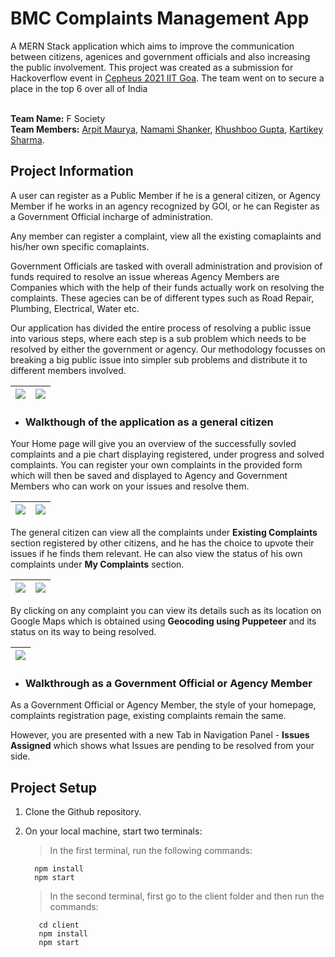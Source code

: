# BMC Complaints Management App

A MERN Stack application which aims to improve the communication between citizens, agenices and government officials and also increasing the public involvement. This project was created as a submission for Hackoverflow event in [Cepheus 2021 IIT Goa](https://www.iitgoa.ac.in/Cepheus/). The team went on to secure a place in the top 6 over all of India </br></br>

**Team Name:** F Society</br>
**Team Members:** [Arpit Maurya](https://github.com/arpitm859), [Namami Shanker](https://github.com/NamamiShanker), [Khushboo Gupta](https://github.com/khushboogupta13),  [Kartikey Sharma](https://github.com/KartikeySharma).</br>

## Project Information

A user can register as a Public Member if he is a general citizen, or Agency Member if he works in an agency recognized by GOI, or he can Register as a Government Official incharge of administration. 

Any member can register a complaint, view all the existing comaplaints and his/her own specific comaplaints.

Government Officials are tasked with overall administration and provision of funds required to resolve an issue whereas Agency Members are Companies which with the help of their funds actually work on resolving the complaints. These agecies can be of different types such as Road Repair, Plumbing, Electrical, Water etc.

Our application has divided the entire process of resolving a public issue into various steps, where each step is a sub problem which needs to be resolved by either the government or agency. Our methodology focusses on breaking a big public issue into simpler sub problems and distribute it to different members involved. 

|<img src="https://i.imgur.com/ShBduq0.png"> |<img src="https://i.imgur.com/zmaWo3F.png">|
| ------------------------------------------ | ----------------------------------------- |

* ### Walkthough of the application as a general citizen

Your Home page will give you an overview of the successfully sovled complaints and a pie chart displaying registered, under progress and solved complaints. You can register your own complaints in the provided form which will then be saved and displayed to Agency and Government Members who can work on your issues and resolve them.

|<img src="https://i.imgur.com/PJXR1K3.png"> |<img src="https://i.imgur.com/PSc6Qr0.png">|
| ------------------------------------------ | ----------------------------------------- |

The general citizen can view all the complaints under **Existing Complaints** section registered by other citizens, and he has the choice to upvote their issues if he finds them relevant. He can also view the status of his own complaints under **My Complaints** section.

|<img src="https://i.imgur.com/r84f2xQ.png"> |<img src="https://i.imgur.com/BR6ltwK.png">|
| ------------------------------------------ | ----------------------------------------- |

By clicking on any complaint you can view its details such as its location on Google Maps which is obtained using **Geocoding using Puppeteer** and its status on its way to being resolved.

|<img src="https://i.imgur.com/3v6mXhP.png">|
| ----------------------------------------- |

* ### Walkthrough as a Government Official or Agency Member

As a Government Official or Agency Member, the style of your homepage, complaints registration page, existing complaints remain the same.

However, you are presented with a new Tab in Navigation Panel - **Issues Assigned** which shows what Issues are pending to be resolved from your side. 


## Project Setup

1. Clone the Github repository. </br> 
2. On your local machine, start two terminals: </br>
    > In the first terminal, run the following commands:
    ```
      npm install
      npm start 
    ``` 
  
    > In the second terminal, first go to the client folder and then run the commands: 
    ```
       cd client
       npm install
       npm start
    ```
    
    
    

